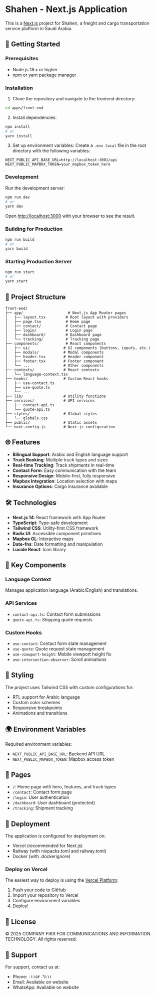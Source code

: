 # Shahen - Next.js Application

This is a [Next.js](https://nextjs.org/) project for Shahen, a freight and cargo transportation service platform in Saudi Arabia.

## 🚀 Getting Started

### Prerequisites

- Node.js 18.x or higher
- npm or yarn package manager

### Installation

1. Clone the repository and navigate to the frontend directory:

```bash
cd apps/front-end
```

2. Install dependencies:

```bash
npm install
# or
yarn install
```

3. Set up environment variables:
   Create a `.env.local` file in the root directory with the following variables:

```env
NEXT_PUBLIC_API_BASE_URL=http://localhost:3001/api
NEXT_PUBLIC_MAPBOX_TOKEN=your_mapbox_token_here
```

### Development

Run the development server:

```bash
npm run dev
# or
yarn dev
```

Open [http://localhost:3000](http://localhost:3000) with your browser to see the result.

### Building for Production

```bash
npm run build
# or
yarn build
```

### Starting Production Server

```bash
npm run start
# or
yarn start
```

## 📁 Project Structure

```
front-end/
├── app/                    # Next.js App Router pages
│   ├── layout.tsx         # Root layout with providers
│   ├── page.tsx           # Home page
│   ├── contact/           # Contact page
│   ├── login/             # Login page
│   ├── dashboard/         # Dashboard page
│   └── tracking/          # Tracking page
├── components/            # React components
│   ├── ui/               # UI components (buttons, inputs, etc.)
│   ├── modals/           # Modal components
│   ├── header.tsx        # Header component
│   ├── footer.tsx        # Footer component
│   └── ...               # Other components
├── contexts/             # React contexts
│   └── language-context.tsx
├── hooks/                # Custom React hooks
│   ├── use-contact.ts
│   ├── use-quote.ts
│   └── ...
├── lib/                  # Utility functions
├── services/             # API services
│   ├── contact-api.ts
│   └── quote-api.ts
├── styles/               # Global styles
│   └── globals.css
├── public/               # Static assets
└── next.config.js        # Next.js configuration
```

## 🌐 Features

- **Bilingual Support**: Arabic and English language support
- **Truck Booking**: Multiple truck types and sizes
- **Real-time Tracking**: Track shipments in real-time
- **Contact Form**: Easy communication with the team
- **Responsive Design**: Mobile-first, fully responsive
- **Mapbox Integration**: Location selection with maps
- **Insurance Options**: Cargo insurance available

## 🛠️ Technologies

- **Next.js 14**: React framework with App Router
- **TypeScript**: Type-safe development
- **Tailwind CSS**: Utility-first CSS framework
- **Radix UI**: Accessible component primitives
- **Mapbox GL**: Interactive maps
- **Date-fns**: Date formatting and manipulation
- **Lucide React**: Icon library

## 📝 Key Components

### Language Context

Manages application language (Arabic/English) and translations.

### API Services

- `contact-api.ts`: Contact form submissions
- `quote-api.ts`: Shipping quote requests

### Custom Hooks

- `use-contact`: Contact form state management
- `use-quote`: Quote request state management
- `use-viewport-height`: Mobile viewport height fix
- `use-intersection-observer`: Scroll animations

## 🎨 Styling

The project uses Tailwind CSS with custom configurations for:

- RTL support for Arabic language
- Custom color schemes
- Responsive breakpoints
- Animations and transitions

## 🌍 Environment Variables

Required environment variables:

- `NEXT_PUBLIC_API_BASE_URL`: Backend API URL
- `NEXT_PUBLIC_MAPBOX_TOKEN`: Mapbox access token

## 📱 Pages

- `/`: Home page with hero, features, and truck types
- `/contact`: Contact form page
- `/login`: User authentication
- `/dashboard`: User dashboard (protected)
- `/tracking`: Shipment tracking

## 🚢 Deployment

The application is configured for deployment on:

- Vercel (recommended for Next.js)
- Railway (with nixpacks.toml and railway.toml)
- Docker (with .dockerignore)

### Deploy on Vercel

The easiest way to deploy is using the [Vercel Platform](https://vercel.com/new):

1. Push your code to GitHub
2. Import your repository to Vercel
3. Configure environment variables
4. Deploy!

## 📄 License

© 2025 COMPANY FIKR FOR COMMUNICATIONS AND INFORMATION TECHNOLOGY. All rights reserved.

## 🤝 Support

For support, contact us at:

- Phone: ٠١١٥٢٠٦١١١
- Email: Available on website
- WhatsApp: Available on website
